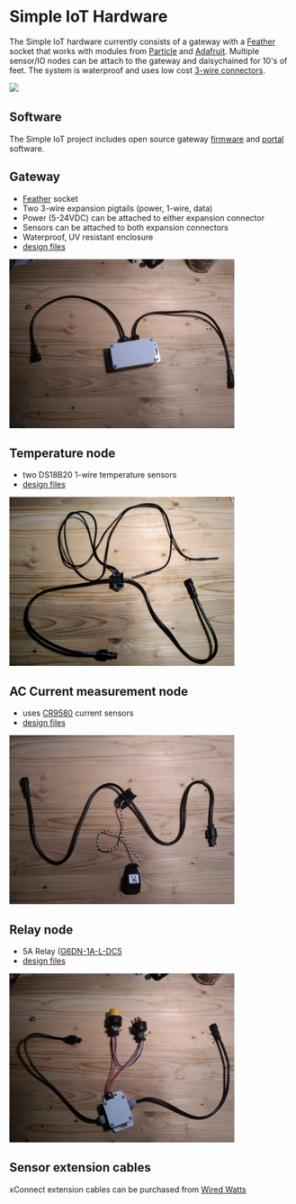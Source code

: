 # Simple IoT Hardware

The Simple IoT hardware currently consists of a gateway with a
[Feather](https://learn.adafruit.com/adafruit-feather/) socket that works with
modules from
[Particle](https://store.particle.io/collections/prototyping-hardware) and
[Adafruit](https://www.adafruit.com/feather). Multiple sensor/IO nodes can be
attach to the gateway and daisychained for 10's of feet. The system is
waterproof and uses low cost
[3-wire connectors](https://www.wiredwatts.com/3-core-xconnect-connector).

<img src="https://www.wiredwatts.com/img/products/m/pt3c6km3-1_m.jpg" width="200"/>

## Software

The Simple IoT project includes open source gateway
[firmware](https://github.com/simpleiot/firmware/tree/master/siot-fw) and
[portal](https://github.com/simpleiot/simpleiot) software.

## Gateway

- [Feather](https://learn.adafruit.com/adafruit-feather/) socket
- Two 3-wire expansion pigtails (power, 1-wire, data)
- Power (5-24VDC) can be attached to either expansion connector
- Sensors can be attached to both expansion connectors
- Waterproof, UV resistant enclosure
- [design files](https://github.com/simpleiot/hardware/tree/master/siot-gateway-particle)

<img src="docs/gw.jpg" width="400"/>

## Temperature node

- two DS18B20 1-wire temperature sensors
- [design files](https://github.com/simpleiot/hardware/tree/master/siot-node-temp)

<img src="docs/node-tmp.jpg" width="400"/>

## AC Current measurement node

- uses [CR9580](https://www.crmagnetics.com/current-sensors/cr9580) current
  sensors
- [design files](https://github.com/simpleiot/hardware/tree/master/siot-node-current-clamp)

<img src="docs/node-current-sense.jpg" width="400"/>

## Relay node

- 5A Relay
  ([G6DN-1A-L-DC5](https://www.mouser.com/datasheet/2/307/en-g6dn-838135.pdf)
- [design files](https://github.com/simpleiot/hardware/tree/master/siot-node-relay)

<img src="docs/node-relay.jpg" width="400"/>

## Sensor extension cables

xConnect extension cables can be purchased from
[Wired Watts](https://www.wiredwatts.com/3-core-xconnect-connector)
